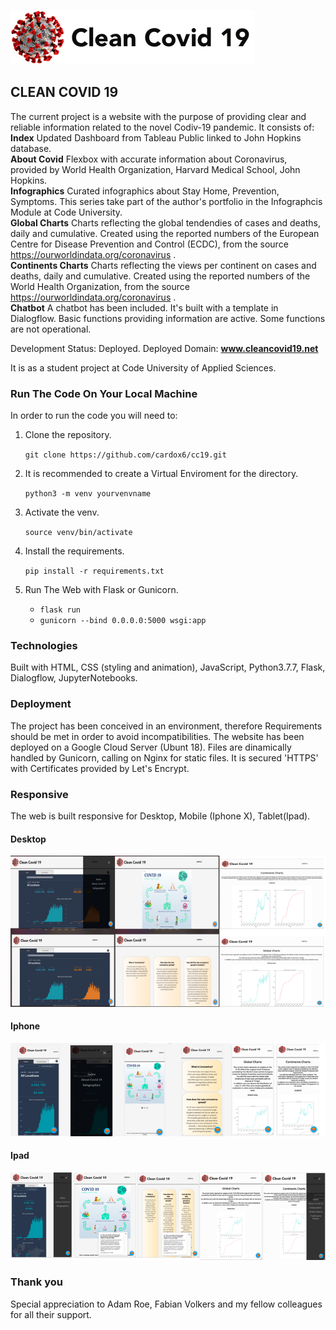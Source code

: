 ![Logo](/app/static/img/logo1.png)
## CLEAN COVID 19 

The current project is a website with the purpose of providing clear and reliable information related to the novel Codiv-19 pandemic. 
It consists of: <br>
**Index** Updated Dashboard from Tableau Public linked to John Hopkins database. <br>
**About Covid** Flexbox with accurate information about Coronavirus, provided by World Health Organization, Harvard Medical School, John Hopkins.<br>
**Infographics** Curated infographics about Stay Home, Prevention, Symptoms. This series take part of the author's portfolio in the Infographcis Module at Code University.<br>
**Global Charts** Charts reflecting the global tendendies of cases and deaths, daily and cumulative. Created using the reported numbers of the European Centre for Disease Prevention and Control (ECDC), from the source https://ourworldindata.org/coronavirus .<br>
**Continents Charts** Charts reflecting the views per continent on cases and deaths, daily and cumulative. Created using the reported numbers of the World Health Organization, from the source https://ourworldindata.org/coronavirus . <br>
**Chatbot** A chatbot has been included. It's built with a template in Dialogflow. Basic functions providing information are active. Some functions are not operational.

Development Status: Deployed.
Deployed Domain: **www.cleancovid19.net**

It is as a student project at Code University of Applied Sciences. 

### Run The Code On Your Local Machine
In order to run the code you will need to:

1. Clone the repository.

      `git clone https://github.com/cardox6/cc19.git `

2. It is recommended to create a Virtual Enviroment for the directory.

     `python3 -m venv yourvenvname`

3. Activate the venv.

    `source venv/bin/activate`
    
4. Install the requirements.

    `pip install -r requirements.txt`
    
5. Run The Web with Flask or Gunicorn.

    * `flask run`
    * `gunicorn --bind 0.0.0.0:5000 wsgi:app`

### Technologies 
Built with HTML, CSS (styling and animation), JavaScript, Python3.7.7, Flask, Dialogflow, JupyterNotebooks.

### Deployment 
The project has been conceived in an environment, therefore Requirements should be met in order to avoid incompatibilities. The website has been deployed on a Google Cloud Server (Ubunt 18). Files are  dinamically handled by Gunicorn, calling on Nginx for static files.
It is secured 'HTTPS' with Certificates provided by Let's Encrypt.

### Responsive
The web is built responsive for Desktop, Mobile (Iphone X), Tablet(Ipad). 

#### Desktop 
![Desktop](/captions/Desktop.png)

#### Iphone
![Iphone](/captions/Iphone.png)

#### Ipad
![Ipad](/captions/Ipad.png)

### Thank you 
Special appreciation to Adam Roe, Fabian Volkers and my fellow colleagues for all their support.


